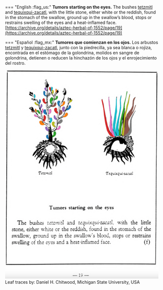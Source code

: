 
=== "English :flag_us:"
    **Tumors starting on the eyes.** The bushes [tetzmitl](Tetzmitl.md) and [tequixqui-zacatl](Tequixqui-zacatl.md), with the little stone, either white or the reddish, found in the stomach of the swallow, ground up in the swallow’s blood, stops or restrains swelling of the eyes and a heat-inflamed face.  
    [https://archive.org/details/aztec-herbal-of-1552/page/19](https://archive.org/details/aztec-herbal-of-1552/page/19)  


=== "Español :flag_mx:"
    **Tumores que comienzan en los ojos.** Los arbustos [tetzmitl](Tetzmitl.md) y [tequixqui-zacatl](Tequixqui-zacatl.md), junto con la piedrecilla, ya sea blanca o rojiza, encontrada en el estómago de la golondrina, molidos en sangre de golondrina, detienen o reducen la hinchazón de los ojos y el enrojecimiento del rostro.  


![D_p019.png](assets/D_p019.png)  
Leaf traces by: Daniel H. Chitwood, Michigan State University, USA  